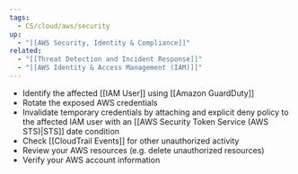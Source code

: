 ```yaml
---
tags:
  - CS/cloud/aws/security
up:
  - "[[AWS Security, Identity & Compliance]]"
related:
  - "[[Threat Detection and Incident Response]]"
  - "[[AWS Identity & Access Management (IAM)]]"
---
```

- Identify the affected [[IAM User]] using [[Amazon GuardDuty]]
- Rotate the exposed AWS credentials
- Invalidate temporary credentials by attaching and explicit deny policy to the affected IAM user with an [[AWS Security Token Service (AWS STS)|STS]] date condition 
- Check [[CloudTrail Events]] for other unauthorized activity
- Review your AWS resources (e.g. delete unauthorized resources)
- Verify your AWS account information
